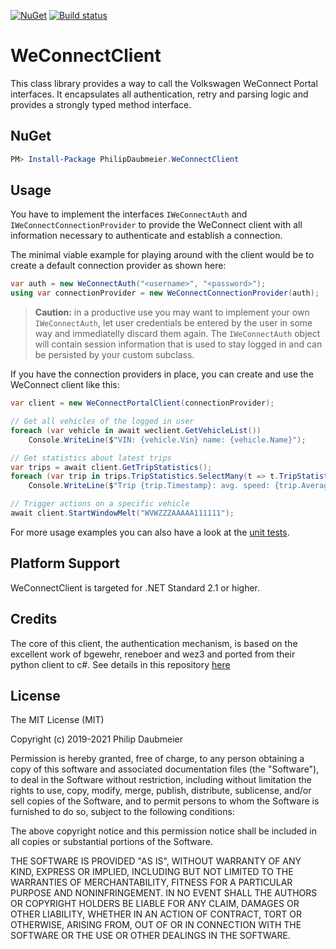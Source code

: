 ﻿[![NuGet](http://img.shields.io/nuget/v/PhilipDaubmeier.WeConnectClient.svg?style=flat-square)](https://www.nuget.org/packages/PhilipDaubmeier.WeConnectClient/)
[![Build status](https://ci.appveyor.com/api/projects/status/mj67oe2c9wfkv2ld/branch/master?svg=true)](https://ci.appveyor.com/project/philipdaubmeier/graphiot/branch/master)

# WeConnectClient

This class library provides a way to call the Volkswagen WeConnect Portal interfaces. It encapsulates all authentication, retry and parsing logic and provides a strongly typed method interface.

## NuGet

```powershell
PM> Install-Package PhilipDaubmeier.WeConnectClient
```

## Usage

You have to implement the interfaces `IWeConnectAuth` and `IWeConnectConnectionProvider` to provide the WeConnect client with all information necessary to authenticate and establish a connection.

The minimal viable example for playing around with the client would be to create a default connection provider as shown here:

```csharp
var auth = new WeConnectAuth("<username>", "<password>");
using var connectionProvider = new WeConnectConnectionProvider(auth);
```

> **Caution:** in a productive use you may want to implement your own `IWeConnectAuth`, let user credentials be entered by the user in some way and immediatelly discard them again. The `IWeConnectAuth` object will contain session information that is used to stay logged in and can be persisted by your custom subclass.

If you have the connection providers in place, you can create and use the WeConnect client like this:

```csharp
var client = new WeConnectPortalClient(connectionProvider);

// Get all vehicles of the logged in user
foreach (var vehicle in await weclient.GetVehicleList())
    Console.WriteLine($"VIN: {vehicle.Vin} name: {vehicle.Name}");

// Get statistics about latest trips
var trips = await client.GetTripStatistics();
foreach (var trip in trips.TripStatistics.SelectMany(t => t.TripStatistics))
    Console.WriteLine($"Trip {trip.Timestamp}: avg. speed: {trip.AverageSpeed}");

// Trigger actions on a specific vehicle
await client.StartWindowMelt("WVWZZZAAAAA111111");
```

For more usage examples you can also have a look at the [unit tests](../../test/WeConnectClient.Tests).

## Platform Support

WeConnectClient is targeted for .NET Standard 2.1 or higher.

## Credits

The core of this client, the authentication mechanism, is based on the excellent work of bgewehr, reneboer and wez3 and ported from their python client to c#. See details in this repository [here](https://github.com/bgewehr/volkswagen-carnet-client/)

## License

The MIT License (MIT)

Copyright (c) 2019-2021 Philip Daubmeier

Permission is hereby granted, free of charge, to any person obtaining a copy
of this software and associated documentation files (the "Software"), to deal
in the Software without restriction, including without limitation the rights
to use, copy, modify, merge, publish, distribute, sublicense, and/or sell
copies of the Software, and to permit persons to whom the Software is
furnished to do so, subject to the following conditions:

The above copyright notice and this permission notice shall be included in all
copies or substantial portions of the Software.

THE SOFTWARE IS PROVIDED "AS IS", WITHOUT WARRANTY OF ANY KIND, EXPRESS OR
IMPLIED, INCLUDING BUT NOT LIMITED TO THE WARRANTIES OF MERCHANTABILITY,
FITNESS FOR A PARTICULAR PURPOSE AND NONINFRINGEMENT. IN NO EVENT SHALL THE
AUTHORS OR COPYRIGHT HOLDERS BE LIABLE FOR ANY CLAIM, DAMAGES OR OTHER
LIABILITY, WHETHER IN AN ACTION OF CONTRACT, TORT OR OTHERWISE, ARISING FROM,
OUT OF OR IN CONNECTION WITH THE SOFTWARE OR THE USE OR OTHER DEALINGS IN THE
SOFTWARE.
